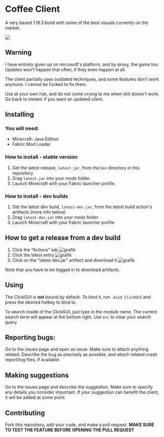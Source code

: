 # Coffee Client
A very based 1.19.3 build with some of the best visuals currently on the market.

![](https://komarev.com/ghpvc/?username=Coffee-Client&style=for-the-badge&label=Views)

## Warning
I have entirely given up on microsoft's platform, and by proxy, the game too. Updates won't happen that often, if they even happen at all.

The client partially uses outdated techniques, and some features don't work anymore. I cannot be fucked to fix them.

Use at your own risk, and do not come crying to me when shit doesn't work. Go back to meteor if you want an updated client.

## Installing
### You will need:
- Minecraft: Java Edition
- Fabric Mod Loader

### How to install - stable version
1. Get the latest release, `latest.jar`, from the `bin` directory in this repository.
2. Drag `latest.jar` into your mods folder.
3. Launch Minecraft with your Fabric launcher profile.
### How to install - dev builds
1. Get the latest dev build, `latest-dev.jar`, from the latest build action's artifacts (more info below)
2. Drag `latest-dev.jar` into your mods folder
3. Launch Minecraft with your Fabric launcher profile

## How to get a release from a dev build
1. Click the "Actions" tab
   ![grafik](https://user-images.githubusercontent.com/99053360/185212546-648c489e-f114-4698-9e8a-5c5edbe14a3f.png)
2. Click the latest entry
   ![grafik](https://user-images.githubusercontent.com/99053360/185212644-5daf090f-c23e-4433-a025-4424de822a46.png)
3. Click on the "latest-dev.jar" artifact and download it
   ![grafik](https://user-images.githubusercontent.com/99053360/185212721-ca33a534-d563-4290-a042-515381664a73.png)

Note that you have to be logged in to download artifacts.

## Using
The ClickGUI is **not** bound by default. To bind it, run `.bind ClickGUI` and press the desired hotkey to bind to.

To search inside of the ClickGUI, just type in the module name. The current search term will appear at the bottom right. Use `esc` to clear your search query

## Reporting bugs:
Go to the issues page and open an issue. Make sure to attach anything related. Describe the bug as precisely as possible, and attach related crash report/log files, if available.

## Making suggestions
Go to the issues page and describe the suggestion. Make sure to specify any details you consider important. If your suggestion can benefit the client, it will be added at some point.

## Contributing
Fork this repository, add your code, and make a pull request. **MAKE SURE TO TEST THE FEATURE BEFORE OPENING THE PULL REQUEST**
